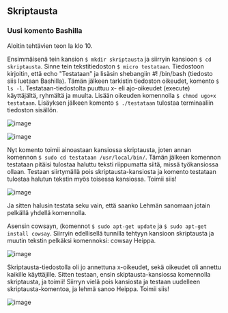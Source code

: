 ## Skriptausta

### Uusi komento Bashilla

Aloitin tehtävien teon la klo 10. 

Ensimmäisenä tein kansion `$ mkdir skriptausta` ja siirryin kansioon `$ cd skriptausta`. Sinne tein tekstitiedoston `$ micro testataan`. Tiedostoon kirjoitin, että echo "Testataan" ja lisäsin shebangiin #! /bin/bash (tiedosto siis luetaan Bashilla). Tämän jälkeen tarkistin tiedoston oikeudet, komento `$ ls -l`. Testataan-tiedostolta puuttuu x- eli ajo-oikeudet (execute) käyttäjältä, ryhmältä ja muulta. Lisään oikeuden komennolla `$ chmod ugo+x testataan`.  Lisäyksen jälkeen komento `$ ./testataan` tulostaa terminaaliin tiedoston sisällön. 

![image](https://user-images.githubusercontent.com/82024427/224475275-43187caa-99ba-4a42-8672-8bd2bc0c3a63.png)


![image](https://user-images.githubusercontent.com/82024427/224475215-28baa83e-a79d-4bfd-a142-3c1f643463c3.png)

Nyt komento toimii ainoastaan kansiossa skriptausta, joten annan komennon `$ sudo cd testataan /usr/local/bin/`. Tämän jälkeen komennon testataan pitäisi tulostaa haluttu teksti riippumatta siitä, missä työkansiossa ollaan. Testaan siirtymällä pois skriptausta-kansiosta ja komento testataan tulostaa halutun tekstin myös toisessa kansiossa. Toimii siis! 

![image](https://user-images.githubusercontent.com/82024427/224475713-ac0518c8-330c-45a0-84cd-21d7f854fc72.png)

Ja sitten halusin testata seku vain, että saanko Lehmän sanomaan jotain pelkällä yhdellä komennolla. 

Asensin cowsayn, (komennot `$ sudo apt-get update` ja `$ sudo apt-get install cowsay`. Siirryin edellisellä tunnilla tehtyyn kansioon skriptausta ja muutin tekstin pelkäksi komennoksi: cowsay Heippa. 

![image](https://user-images.githubusercontent.com/82024427/224475907-3aff4c44-eb5e-4e75-94ad-feef0b4b089b.png)

Skriptausta-tiedostolla oli jo annettuna x-oikeudet, sekä oikeudet oli annettu kaikille käyttäjille. Sitten testaan, ensin skiptausta-kansiossa komennolla skriptausta, ja toimii! Siirryn vielä pois kansiosta ja testaan uudelleen skriptausta-komentoa, ja lehmä sanoo Heippa. Toimii siis! 

![image](https://user-images.githubusercontent.com/82024427/224476077-2e850d0b-4f56-4d00-9578-82c006a36b00.png)




